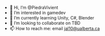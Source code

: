 - 👋 Hi, I’m @PiedraVivient
- 👀 I’m interested in gamedev
- 🌱 I’m currently learning Unity, C#, Blender
- 💞️ I’m looking to collaborate on TBD
- 📫 How to reach me: email jal10@ualberta.ca

<!---
PiedraVivient/PiedraVivient is a ✨ special ✨ repository because its `README.md` (this file) appears on your GitHub profile.
You can click the Preview link to take a look at your changes.
--->
